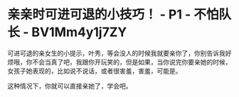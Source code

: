 # 亲亲时可进可退的小技巧！ - P1 - 不怕队长 - BV1Mm4y1j7ZY

可进可退的亲女生的小提示，叶秀，等会没人的时候我就要亲你了，你别告诉我好烦哦，你不会当真了吧，我跟你开玩笑的，但是如果，当你说完你要亲她的时候，女孩子她表现的，比如说不说话，或者很害羞，害羞，可能是。

这种情况下，你就可以直接亲她了，学会吧。